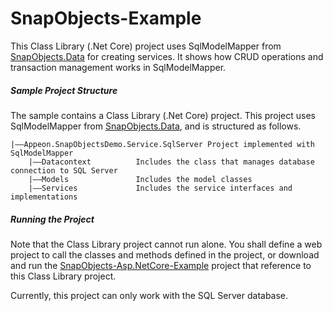﻿# SnapObjects-Example

This Class Library (.Net Core) project uses SqlModelMapper from [SnapObjects.Data](https://www.nuget.org/packages/SnapObjects.Data/) for creating services.  It shows how CRUD operations and transaction management works in SqlModelMapper.

##### Sample Project Structure

The sample contains a Class Library (.Net Core) project. This project uses SqlModelMapper from [SnapObjects.Data](https://www.nuget.org/packages/SnapObjects.Data/), and is structured as follows.

```
|——Appeon.SnapObjectsDemo.Service.SqlServer Project implemented with SqlModelMapper
    |——Datacontext      	Includes the class that manages database connection to SQL Server
    |——Models          		Includes the model classes
    |——Services             Includes the service interfaces and implementations
```
##### Running the Project

Note that the Class Library project cannot run alone. You shall define a web project to call the classes and methods defined in the project, or download and run the [SnapObjects-Asp.NetCore-Example](https://github.com/Appeon/SnapObjects-Asp.NetCore-Example) project that reference to this Class Library project.

Currently, this project can only work with the SQL Server database. 